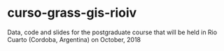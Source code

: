 # curso-grass-gis-rioiv

Data, code and slides for the postgraduate course that will be held in Rio Cuarto (Cordoba, Argentina) on October, 2018